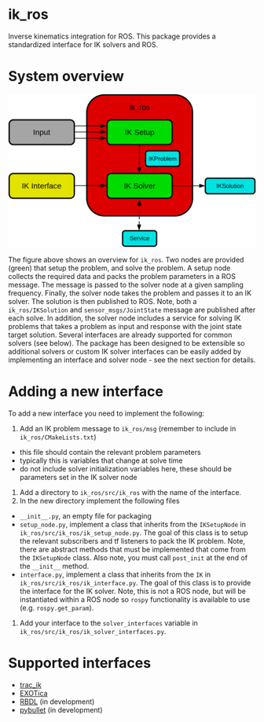 # ik_ros

Inverse kinematics integration for ROS.
This package provides a standardized interface for IK solvers and ROS.

# System overview

![alt text](https://github.com/cmower/ik_ros/blob/master/doc/ik_ros_sys_overview.png?raw=true)

The figure above shows an overview for `ik_ros`.
Two nodes are provided (green) that setup the problem, and solve the problem.
A setup node collects the required data and packs the problem parameters in a ROS message.
The message is passed to the solver node at a given sampling frequency.
Finally, the solver node takes the problem and passes it to an IK solver.
The solution is then published to ROS.
Note, both a `ik_ros/IKSolution` and `sensor_msgs/JointState` message are published after each solve.
In addition, the solver node includes a service for solving IK problems that takes a problem as input and response with the joint state target solution.
Several interfaces are already supported for common solvers (see below).
The package has been designed to be extensible so additional solvers or custom IK solver interfaces can be easily added by implementing an interface and solver node - see the next section for details.

# Adding a new interface

To add a new interface you need to implement the following:
1. Add an IK problem message to `ik_ros/msg` (remember to include in `ik_ros/CMakeLists.txt`)
  * this file should contain the relevant problem parameters
  * typically this is variables that change at solve time
  * do not include solver initialization variables here, these should be parameters set in the IK solver node
1. Add a directory to `ik_ros/src/ik_ros` with the name of the interface.
1. In the new directory implement the following files
  * `__init__.py`, an empty file for packaging
  * `setup_node.py`, implement a class that inherits from the `IKSetupNode` in `ik_ros/src/ik_ros/ik_setup_node.py`. The goal of this class is to setup the relevant subscribers and tf listeners to pack the IK problem. Note, there are abstract methods that must be implemented that come from the `IKSetupNode` class. Also note, you must call `post_init` at the end of the `__init__` method.
  * `interface.py`, implement a class that inherits from the `IK` in `ik_ros/src/ik_ros/ik_interface.py`. The goal of this class is to provide the interface for the IK solver. Note, this is not a ROS node, but will be instantiated within a ROS node so `rospy` functionality is available to use (e.g. `rospy.get_param`).
1. Add your interface to the `solver_interfaces` variable in `ik_ros/src/ik_ros/ik_solver_interfaces.py`.

# Supported interfaces

* [trac_ik](https://bitbucket.org/traclabs/trac_ik.git)
* [EXOTica](https://github.com/ipab-slmc/exotica)
* [RBDL](https://rbdl.github.io/) (in development)
* [pybullet](https://docs.google.com/document/d/10sXEhzFRSnvFcl3XxNGhnD4N2SedqwdAvK3dsihxVUA/edit#heading=h.9i02ojf4k3ve) (in development)
